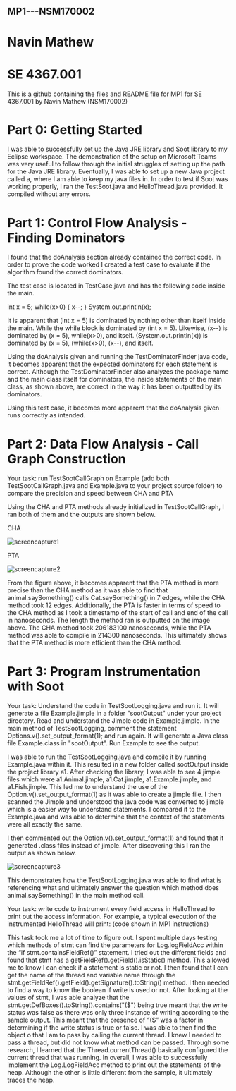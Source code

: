 ## MP1---NSM170002
# Navin Mathew
# SE 4367.001

This is a github containing the files and README file for MP1 for SE 4367.001 by Navin Mathew (NSM170002)

# Part 0: Getting Started 

I was able to successfully set up the Java JRE library and Soot library to my Eclipse workspace. The demonstration of the setup on Microsoft Teams was very useful to follow through the initial struggles of setting up the path for the Java JRE library. Eventually, I was able to set up a new Java project called a, where I am able to keep my java files in. In order to test if Soot was working properly, I ran the TestSoot.java and HelloThread.java provided. It compiled without any errors. 

# Part 1: Control Flow Analysis - Finding Dominators

I found that the doAnalysis section already contained the correct code. In order to prove the code worked I created a test case to evaluate if the algorithm found the correct dominators.

The test case is located in TestCase.java and has the following code inside the main.

int x  = 5;
while(x>0) {
	x--;
}
System.out.println(x);


It is apparent that (int x = 5) is dominated by nothing other than itself inside the main. While the while block is dominated by (int x = 5). Likewise, (x--) is dominated by (x = 5), while(x>0), and itself. (System.out.println(x)) is dominated by (x = 5), (while(x>0), (x--), and itself.

Using the doAnalysis given and running the TestDominatorFinder java code, it becomes apparent that the expected dominators for each statement is correct. Although the TestDominatorFinder also analyzes the package name and the main class itself for dominators, the inside statements of the main class, as shown above, are correct in the way it has been outputted by its dominators. 

Using this test case, it becomes more apparent that the doAnalysis given runs correctly as intended.

# Part 2: Data Flow Analysis - Call Graph Construction

Your task: run TestSootCallGraph on Example (add both TestSootCallGraph.java and Example.java to your project source folder) to compare the precision and speed between CHA and PTA

Using the CHA and PTA methods already initialized in TestSootCallGraph, I ran both of them and the outputs are shown below.

CHA

![screencapture1](https://user-images.githubusercontent.com/76182733/112407743-a4306800-8ce4-11eb-88be-e9dc7ead7e1d.JPG)


PTA

![screencapture2](https://user-images.githubusercontent.com/76182733/112407772-b0b4c080-8ce4-11eb-9387-e82fd4259ba2.JPG)


From the figure above, it becomes apparent that the PTA method is more precise than the CHA method as it was able to find that animal.saySomething() calls Cat.saySomething() in 7 edges, while the CHA method took 12 edges. Additionally, the PTA is faster in terms of speed to the CHA method as I took a timestamp of the start of call and end of the call in nanoseconds. The length the method ran is outputted on the image above. The CHA method took 206183100 nanoseconds, while the PTA method was able to compile in 214300 nanoseconds. This ultimately shows that the PTA method is more efficient than the CHA method. 

# Part 3: Program Instrumentation with Soot
Your task: 
Understand the code in TestSootLogging.java and run it. It will generate a file Example.jimple in a folder "sootOutput" under your project directory. Read and understand the Jimple code in Example.jimple. 
In the main method of TestSootLogging, comment the statement Options.v().set_output_format(1); and run again. It will generate a Java class file Example.class in "sootOutput". Run Example to see the output.

I was able to run the TestSootLogging.java and compile it by running Example.java within it. This resulted in a new folder called sootOutput inside the project library a1. After checking the library, I was able to see 4 jimple files which were a1.Animal.jimple, a1.Cat.jimple, a1.Example.jimple, and a1.Fish.jimple. This led me to understand the use of the Option.v().set_output_format(1) as it was able to create a jimple file. I then scanned the Jimple and understood the java code was converted to jimple which is a easier way to understand statements. I compared it to the Example.java and was able to determine that the context of the statements were all exactly the same.

I then commented out the Option.v().set_output_format(1) and found that it generated .class files instead of jimple. After discovering this I ran the output as shown below.

![screencapture3](https://user-images.githubusercontent.com/76182733/112407808-bad6bf00-8ce4-11eb-856b-6d91d5797ea2.JPG)



This demonstrates how the TestSootLogging.java was able to find what is referencing what and ultimately answer the question which method does animal.saySomething() in the main
method call. 

Your task: write code to instrument every field access in HelloThread to print out the access information. For example, a typical execution of the instrumented HelloThread will print: (code shown in MP1 instructions)

This task took me a lot of time to figure out. I spent multiple days testing which methods of stmt can find the parameters for Log.logFieldAcc within the “if stmt.containsFieldRef()” statement. I tried out the different fields and found that stmt has a getFieldRef().getField().isStatic() method. This allowed me to know I can check if a statement is static or not. I then found that I can get the name of the thread and variable name through the stmt.getFieldRef().getField().getSignature().toString() method. I then needed to find a way to know the boolean if write is used or not. After looking at the values of stmt, I was able analyze that the stmt.getDefBoxes().toString().contains("($") being true meant that the write status was false as there was only three instance of writing according to the sample output. This meant that the presence of “($” was a factor in determining if the write status is true or false. I was able to then find the object o that I am to pass by calling the current thread.  I knew I needed to pass a thread, but did not know what method can be passed. Through some research, I learned that the Thread.currentThread() basically configured the current thread that was running. In overall, I was able to successfully implement the Log.LogFieldAcc method to print out the statements of the heap. Although the other is little different from the sample, it ultimately traces the heap. 

